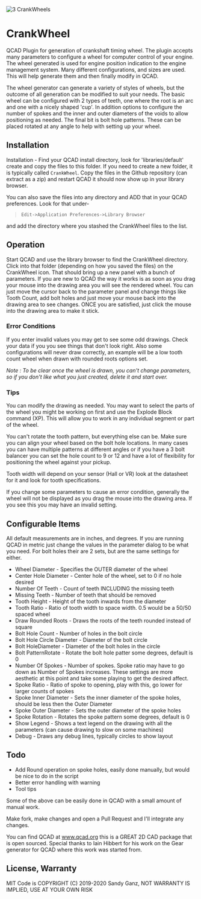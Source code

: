 ![3 CrankWheels](https://user-images.githubusercontent.com/5179047/71425948-be9a1280-2657-11ea-8199-361e842c1843.gif)

# CrankWheel
QCAD Plugin for generation of crankshaft timing wheel. The plugin accepts many parameters to configure a wheel for computer control of your engine. The wheel generated is used for engine position indication to the engine management system. Many different configurations,
and sizes are used. This will help generate them and then finally modify in QCAD.

The wheel generator can generate a variety of styles of wheels, but the outcome of all generation can be modified to suit your needs. The basic wheel can be configured with 2 types of teeth, one where the root is an arc and one with a nicely shaped 'cup'. In addition options to configure the number of spokes and the inner and outer diameters of the voids to allow positioning as needed. The final bit is bolt hole patterns. These can be placed rotated at any angle to help with setting up your wheel.

## Installation
Installation - Find your QCAD install directory, look for 'libraries/default' create and copy the files to this folder.  If you need to create a new folder, it is typically called `CrankWheel`. Copy the files in the Github repository (can extract as a zip)
and restart QCAD it should now show up in your library browser.

You can also save the files into any directory and ADD that in your QCAD preferences. Look for that under-

> `Edit->Application Preferences->Library Browser`

and add the directory where you stashed the CrankWheel files to the list.

## Operation
Start QCAD and use the library browser to find the CrankWheel directory. Click into that folder (depending on how you saved the files) on the CrankWheel icon. That should bring up a new panel
with a bunch of parameters. If you are new to QCAD the way it works is as soon as you drag your mouse into the drawing area you will see the rendered wheel. You can just move the cursor back to the parameter panel and change things like Tooth Count, add bolt holes and just move your mouse back into the drawing area to see changes. ONCE you are satisfied, just click the mouse into the drawing area to make it stick.

### Error Conditions
If you enter invalid values you may get to see some odd drawings. Check your data if you you see things that don't look right. Also some configurations will never draw correctly, an example will be a low tooth count wheel when drawn with rounded roots options set.

*Note : To be clear once the wheel is drawn, you can't change parameters, so if you don't like what you just created, delete it and start over.*

### Tips
You can modify the drawing as needed. You may want to select the parts of the wheel you might be working on first and use the Explode Block command (XP). This will allow you to work in any individual segment or part of the wheel.

You can't rotate the tooth pattern, but everything else can be. Make sure you can align your wheel based on the bolt hole locations. In many cases you can have multiple patterns at different angles or if you have a 3 bolt balancer you can set the hole count to 9 or 12 and have a lot of flexibility for positioning the wheel against your pickup.

Tooth width will depend on your sensor (Hall or VR) look at the datasheet for it and look for tooth specifications.

If you change some parameters to cause an error condition, generally the wheel will not be displayed as you drag the mouse into the drawing area. If you see this you may have an invalid setting.

## Configurable Items
All default measurements are in inches, and degrees. If you are running
QCAD in metric just change the values in the parameter dialog to be what you need. For
bolt holes their are 2 sets, but are the same settings for either.

- Wheel Diameter - Specifies the OUTER diameter of the wheel
- Center Hole Diameter - Center hole of the wheel, set to 0 if no hole desired
- Number Of Teeth - Count of teeth INCLUDING the missing teeth
- Missing Teeth - Number of teeth that should be removed
- Tooth Height - Height of the tooth inwards from the diameter
- Tooth Ratio - Ratio of tooth width to space width. 0.5 would be a 50/50 spaced wheel
- Draw Rounded Roots - Draws the roots of the teeth rounded instead of square
- Bolt Hole Count - Number of holes in the bolt circle
- Bolt Hole Circle Diameter - Diameter of the bolt circle
- Bolt HoleDiameter - Diameter of the bolt holes in the circle
- Bolt PatternRotate - Rotate the bolt hole patter some degrees, default is 0
- Number Of Spokes - Number of spokes. Spoke ratio may have to go down as Number of Spokes increases. These settings are more aesthetic at this point and take some playing to get the desired affect.
- Spoke Ratio - Ratio of spoke to opening, play with this, go lower for larger counts of spokes
- Spoke Inner Diameter - Sets the inner diameter of the spoke holes, should be less then the Outer Diameter
- Spoke Outer Diameter - Sets the outer diameter of the spoke holes
- Spoke Rotation - Rotates the spoke pattern some degrees, default is 0
- Show Legend - Shows a text legend on the drawing with all the parameters (can cause drawing to slow on some machines)
- Debug - Draws any debug lines, typically circles to show layout

## Todo
- Add Round operation on spoke holes, easily done manually, but would be nice to do in the script
- Better error handling with warning
- Tool tips

Some of the above can be easily done in QCAD with a small amount of manual work.

Make fork, make changes and open a Pull Request and I'll integrate any changes.

You can find QCAD at www.qcad.org this is a GREAT 2D CAD package that is open sourced.
Special thanks to Iain Hibbert for his work on the Gear generator for QCAD where this
work was started from.

## License, Warranty
MIT Code is COPYRIGHT (C) 2019-2020 Sandy Ganz, NOT WARRANTY IS IMPLIED, USE AT YOUR OWN RISK